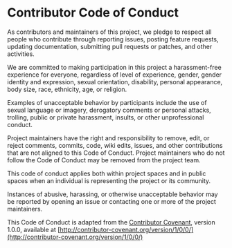# Contributor Code of Conduct

As contributors and maintainers of this project, we pledge to respect all people who contribute through reporting issues, posting feature requests, updating documentation, submitting pull requests or patches, and other activities.

We are committed to making participation in this project a harassment-free experience for everyone, regardless of level of experience, gender, gender identity and expression, sexual orientation, disability, personal appearance, body size, race, ethnicity, age, or religion.

Examples of unacceptable behavior by participants include the use of sexual language or imagery, derogatory comments or personal attacks, trolling, public or private harassment, insults, or other unprofessional conduct.

Project maintainers have the right and responsibility to remove, edit, or reject comments, commits, code, wiki edits, issues, and other contributions that are not aligned to this Code of Conduct. Project maintainers who do not follow the Code of Conduct may be removed from the project team.

This code of conduct applies both within project spaces and in public spaces when an individual is representing the project or its community.

Instances of abusive, harassing, or otherwise unacceptable behavior may be reported by opening an issue or contacting one or more of the project maintainers.

This Code of Conduct is adapted from the [Contributor Covenant](http:contributor-covenant.org), version 1.0.0, available at [http://contributor-covenant.org/version/1/0/0/](http://contributor-covenant.org/version/1/0/0/)
